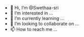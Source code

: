 - 👋 Hi, I’m @Swethaa-sri
- 👀 I’m interested in ...
- 🌱 I’m currently learning ...
- 💞️ I’m looking to collaborate on ...
- 📫 How to reach me ...

<!---
Swethaa-sri/Swethaa-sri is a ✨ special ✨ repository because its `README.md` (this file) appears on your GitHub profile.
You can click the Preview link to take a look at your changes.
--->
